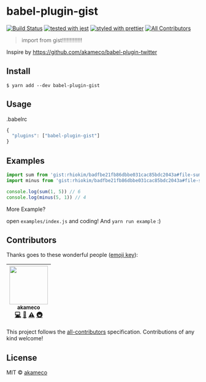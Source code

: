 # babel-plugin-gist

[![Build Status](https://travis-ci.org/rhiokim/babel-plugin-gist.svg?branch=master)](https://travis-ci.org/rhiokim/babel-plugin-gist)
[![tested with jest](https://img.shields.io/badge/tested_with-jest-99424f.svg)](https://github.com/facebook/jest)
[![styled with prettier](https://img.shields.io/badge/styled_with-prettier-ff69b4.svg)](https://github.com/prettier/prettier)
[![All Contributors](https://img.shields.io/badge/all_contributors-1-orange.svg?style=flat-square)](#contributors)

> import from gist!!!!!!!!!!!!!

Inspire by https://github.com/akameco/babel-plugin-twitter

## Install

```
$ yarn add --dev babel-plugin-gist
```

## Usage

.babelrc

```js
{
  "plugins": ["babel-plugin-gist"]
}
```

## Examples

```js
import sum from 'gist:rhiokim/badfbe21fb86dbbe031cac85bdc2043a#file-sum-js'
import minus from 'gist:rhiokim/badfbe21fb86dbbe031cac85bdc2043a#file-sum-js'

console.log(sum(1, 5)) // 6
console.log(minus(5, 1)) // 4
```

More Example?

open `examples/index.js` and coding! And `yarn run example` :)

## Contributors

Thanks goes to these wonderful people ([emoji key](https://github.com/kentcdodds/all-contributors#emoji-key)):

<!-- ALL-CONTRIBUTORS-LIST:START - Do not remove or modify this section -->

| [<img src="https://avatars2.githubusercontent.com/u/4002137?v=4" width="100px;"/><br /><sub>akameco</sub>](http://akameco.github.io)<br />[💻](https://github.com/akameco/typed-assign/commits?author=akameco "Code") [📖](https://github.com/akameco/typed-assign/commits?author=akameco "Documentation") [⚠️](https://github.com/akameco/typed-assign/commits?author=akameco "Tests") [🚇](#infra-akameco "Infrastructure (Hosting, Build-Tools, etc)") |
| :-------------------------------------------------------------------------------------------------------------------------------------------------------------------------------------------------------------------------------------------------------------------------------------------------------------------------------------------------------------------------------------------------------------------------------------------------------: |


<!-- ALL-CONTRIBUTORS-LIST:END -->

This project follows the [all-contributors](https://github.com/kentcdodds/all-contributors) specification. Contributions
of any kind welcome!

## License

MIT © [akameco](http://akameco.github.io)
